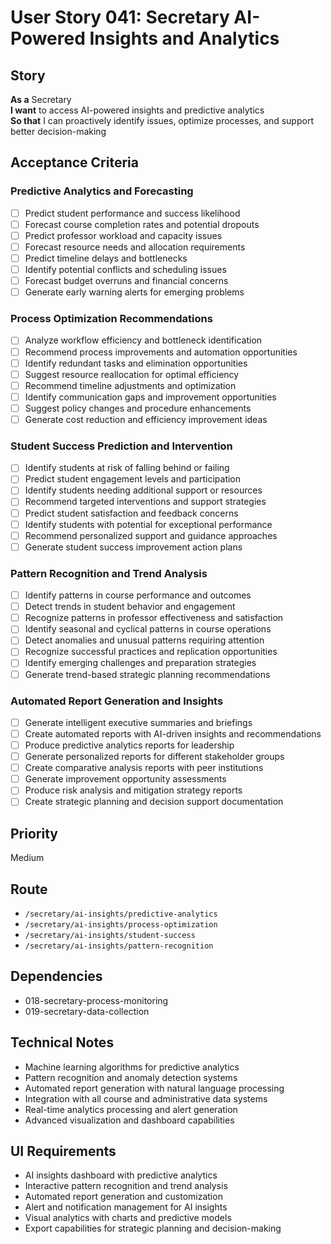 # User Story 041: Secretary AI-Powered Insights and Analytics

## Story
**As a** Secretary  
**I want** to access AI-powered insights and predictive analytics  
**So that** I can proactively identify issues, optimize processes, and support better decision-making

## Acceptance Criteria

### Predictive Analytics and Forecasting
- [ ] Predict student performance and success likelihood
- [ ] Forecast course completion rates and potential dropouts
- [ ] Predict professor workload and capacity issues
- [ ] Forecast resource needs and allocation requirements
- [ ] Predict timeline delays and bottlenecks
- [ ] Identify potential conflicts and scheduling issues
- [ ] Forecast budget overruns and financial concerns
- [ ] Generate early warning alerts for emerging problems

### Process Optimization Recommendations
- [ ] Analyze workflow efficiency and bottleneck identification
- [ ] Recommend process improvements and automation opportunities
- [ ] Identify redundant tasks and elimination opportunities
- [ ] Suggest resource reallocation for optimal efficiency
- [ ] Recommend timeline adjustments and optimization
- [ ] Identify communication gaps and improvement opportunities
- [ ] Suggest policy changes and procedure enhancements
- [ ] Generate cost reduction and efficiency improvement ideas

### Student Success Prediction and Intervention
- [ ] Identify students at risk of falling behind or failing
- [ ] Predict student engagement levels and participation
- [ ] Identify students needing additional support or resources
- [ ] Recommend targeted interventions and support strategies
- [ ] Predict student satisfaction and feedback concerns
- [ ] Identify students with potential for exceptional performance
- [ ] Recommend personalized support and guidance approaches
- [ ] Generate student success improvement action plans

### Pattern Recognition and Trend Analysis
- [ ] Identify patterns in course performance and outcomes
- [ ] Detect trends in student behavior and engagement
- [ ] Recognize patterns in professor effectiveness and satisfaction
- [ ] Identify seasonal and cyclical patterns in course operations
- [ ] Detect anomalies and unusual patterns requiring attention
- [ ] Recognize successful practices and replication opportunities
- [ ] Identify emerging challenges and preparation strategies
- [ ] Generate trend-based strategic planning recommendations

### Automated Report Generation and Insights
- [ ] Generate intelligent executive summaries and briefings
- [ ] Create automated reports with AI-driven insights and recommendations
- [ ] Produce predictive analytics reports for leadership
- [ ] Generate personalized reports for different stakeholder groups
- [ ] Create comparative analysis reports with peer institutions
- [ ] Generate improvement opportunity assessments
- [ ] Produce risk analysis and mitigation strategy reports
- [ ] Create strategic planning and decision support documentation

## Priority
Medium

## Route
- `/secretary/ai-insights/predictive-analytics`
- `/secretary/ai-insights/process-optimization`
- `/secretary/ai-insights/student-success`
- `/secretary/ai-insights/pattern-recognition`

## Dependencies
- 018-secretary-process-monitoring
- 019-secretary-data-collection

## Technical Notes
- Machine learning algorithms for predictive analytics
- Pattern recognition and anomaly detection systems
- Automated report generation with natural language processing
- Integration with all course and administrative data systems
- Real-time analytics processing and alert generation
- Advanced visualization and dashboard capabilities

## UI Requirements
- AI insights dashboard with predictive analytics
- Interactive pattern recognition and trend analysis
- Automated report generation and customization
- Alert and notification management for AI insights
- Visual analytics with charts and predictive models
- Export capabilities for strategic planning and decision-making
